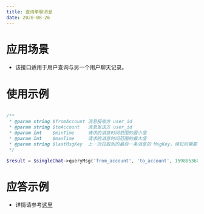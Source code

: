 ```yaml
---
title: 查询单聊消息
date: 2020-08-26
---
```

# 应用场景
- 该接口适用于用户查询与另一个用户聊天记录。

# 使用示例
```php

/**
 * @param string $fromAccount 消息接收方 user_id
 * @param string $toAccount   消息发送方 user_id
 * @param int    $minTime     请求的消息时间范围的最小值
 * @param int    $maxTime     请求的消息时间范围的最大值
 * @param string $lastMsgKey  上一次拉取到的最后一条消息的 MsgKey，续拉时需要填该字段
 */

$result = $singleChat->queryMsg('from_account', 'to_account', 1598853600, 1598854597);

```
# 应答示例
- 详情请参考[这里](https://cloud.tencent.com/document/product/269/42794)